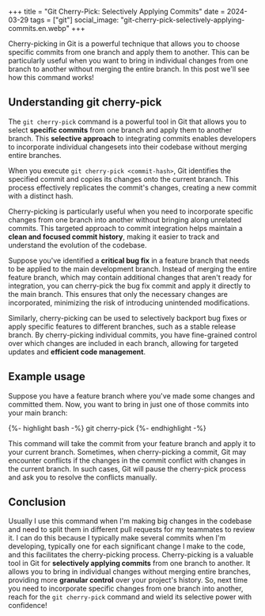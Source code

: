 +++
title = "Git Cherry-Pick: Selectively Applying Commits"
date = 2024-03-29
tags = ["git"]
social_image: "git-cherry-pick-selectively-applying-commits.en.webp"
+++

<p class="intro"><span class="dropcap">C</span>herry-picking in Git is a powerful technique that allows you to choose specific commits from one branch and apply them to another. This can be particularly useful when you want to bring in individual changes from one branch to another without merging the entire branch. In this post we'll see how this command works!</p>

## Understanding git cherry-pick
The `git cherry-pick` command is a powerful tool in Git that allows you to select **specific commits** from one branch and apply them to another branch. This **selective approach** to integrating commits enables developers to incorporate individual changesets into their codebase without merging entire branches.

When you execute `git cherry-pick <commit-hash>`, Git identifies the specified commit and copies its changes onto the current branch. This process effectively replicates the commit's changes, creating a new commit with a distinct hash.

Cherry-picking is particularly useful when you need to incorporate specific changes from one branch into another without bringing along unrelated commits. This targeted approach to commit integration helps maintain a **clean and focused commit history**, making it easier to track and understand the evolution of the codebase.

Suppose you've identified a **critical bug fix** in a feature branch that needs to be applied to the main development branch. Instead of merging the entire feature branch, which may contain additional changes that aren't ready for integration, you can cherry-pick the bug fix commit and apply it directly to the main branch. This ensures that only the necessary changes are incorporated, minimizing the risk of introducing unintended modifications.

Similarly, cherry-picking can be used to selectively backport bug fixes or apply specific features to different branches, such as a stable release branch. By cherry-picking individual commits, you have fine-grained control over which changes are included in each branch, allowing for targeted updates and **efficient code management**.

## Example usage
Suppose you have a feature branch where you've made some changes and committed them. Now, you want to bring in just one of those commits into your main branch:

{%- highlight bash -%}
git cherry-pick <commit-hash>
{%- endhighlight -%}

This command will take the commit from your feature branch and apply it to your current branch. Sometimes, when cherry-picking a commit, Git may encounter conflicts if the changes in the commit conflict with changes in the current branch. In such cases, Git will pause the cherry-pick process and ask you to resolve the conflicts manually.

## Conclusion
Usually I use this command when I'm making big changes in the codebase and need to split them in different pull requests for my teammates to review it. I can do this because I typically make several commits when I'm developing, typically one for each significant change I make to the code, and this facilitates the cherry-picking process. Cherry-picking is a valuable tool in Git for **selectively applying commits** from one branch to another. It allows you to bring in individual changes without merging entire branches, providing more **granular control** over your project's history. So, next time you need to incorporate specific changes from one branch into another, reach for the `git cherry-pick` command and wield its selective power with confidence!